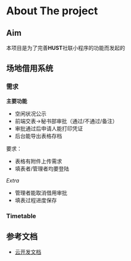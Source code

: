 # About The project 
## Aim
本项目是为了完善**HUST**社联小程序的功能而发起的
## 场地借用系统
### 需求
**主要功能**
- 空闲状况公示
- 前端交表->秘书部审批（通过/不通过/备注）
- 审批通过后申请人能打印凭证
- 后台能导出表格存档

要求：
- 表格有附件上传需求
- 填表者/管理者均要登陆

_Extra_ 
- 管理者能取消借用审批
- 填表过程进度保存


### Timetable

## 参考文档

- [云开发文档](https://developers.weixin.qq.com/miniprogram/dev/wxcloud/basis/getting-started.html)


